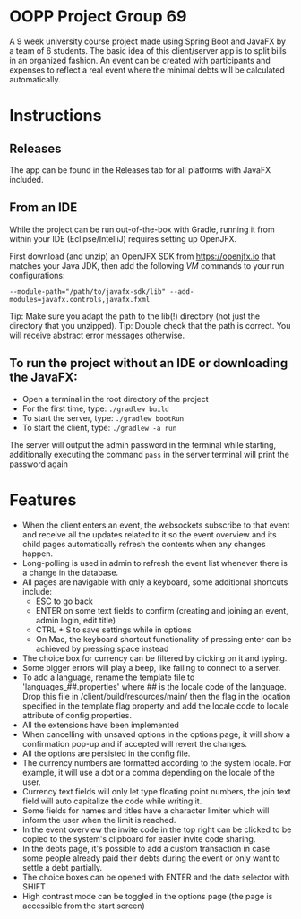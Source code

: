 # OOPP Project Group 69

A 9 week university course project made using Spring Boot and JavaFX by a team of 6 students. The basic idea of this client/server app is to split bills in an organized fashion. An event can be created with participants and expenses to reflect a real event where the minimal debts will be calculated automatically.

# Instructions

## Releases
The app can be found in the Releases tab for all platforms with JavaFX included.

## From an IDE
While the project can be run out-of-the-box with Gradle, running it from within your IDE (Eclipse/IntelliJ) requires setting up OpenJFX.

First download (and unzip) an OpenJFX SDK from https://openjfx.io that matches your Java JDK, then add the following *VM* commands to your run configurations:

    --module-path="/path/to/javafx-sdk/lib" --add-modules=javafx.controls,javafx.fxml

Tip: Make sure you adapt the path to the lib(!) directory (not just the directory that you unzipped).
Tip: Double check that the path is correct. You will receive abstract error messages otherwise.

## To run the project without an IDE or downloading the JavaFX:
- Open a terminal in the root directory of the project
- For the first time, type: `./gradlew build`
- To start the server, type: `./gradlew bootRun`
- To start the client, type: `./gradlew -a run`

The server will output the admin password in the terminal while starting, additionally executing the command `pass` in the server terminal will print the password again

# Features

- When the client enters an event, the websockets subscribe to that event and receive all the updates related to it so the event overview and its child pages automatically refresh the contents when any changes happen.
- Long-polling is used in admin to refresh the event list whenever there is a change in the database.
- All pages are navigable with only a keyboard, some additional shortcuts include:
    - ESC to go back
    - ENTER on some text fields to confirm (creating and joining an event, admin login, edit title)
    - CTRL + S to save settings while in options
    - On Mac, the keyboard shortcut functionality of pressing enter can be achieved by pressing space instead
- The choice box for currency can be filtered by clicking on it and typing.
- Some bigger errors will play a beep, like failing to connect to a server.
- To add a language, rename the template file to 'languages_##.properties' where ## is the locale code of the language. Drop this file in /client/build/resources/main/ then the flag in the location specified in the template flag property and add the locale code to locale attribute of config.properties.
- All the extensions have been implemented
- When cancelling with unsaved options in the options page, it will show a confirmation pop-up and if accepted will revert the changes.
- All the options are persisted in the config file.
- The currency numbers are formatted according to the system locale. For example, it will use a dot or a comma depending on the locale of the user.
- Currency text fields will only let type floating point numbers, the join text field will auto capitalize the code while writing it.
- Some fields for names and titles have a character limiter which will inform the user when the limit is reached.
- In the event overview the invite code in the top right can be clicked to be copied to the system's clipboard for easier invite code sharing.
- In the debts page, it's possible to add a custom transaction in case some people already paid their debts during the event or only want to settle a debt partially.
- The choice boxes can be opened with ENTER and the date selector with SHIFT
- High contrast mode can be toggled in the options page (the page is accessible from the start screen)
